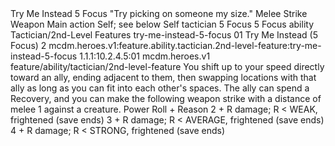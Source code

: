 <ability>
  <name>Try Me Instead</name>
  <cost>5 Focus</cost>
  <flavor>&quot;Try picking on someone my size.&quot;</flavor>
  <keywords>
    <keyword>Melee</keyword>
    <keyword>Strike</keyword>
    <keyword>Weapon</keyword>
  </keywords>
  <type>Main action</type>
  <distance>Self; see below</distance>
  <target>Self</target>
  <metadata>
    <class>tactician</class>
    <cost>5 Focus</cost>
    <cost_amount>5</cost_amount>
    <cost_resource>Focus</cost_resource>
    <feature_type>ability</feature_type>
    <file_dpath>Tactician/2nd-Level Features</file_dpath>
    <item_id>try-me-instead-5-focus</item_id>
    <item_index>01</item_index>
    <item_name>Try Me Instead (5 Focus)</item_name>
    <level>2</level>
    <scc>mcdm.heroes.v1:feature.ability.tactician.2nd-level-feature:try-me-instead-5-focus</scc>
    <scdc>1.1.1:10.2.4.5:01</scdc>
    <source>mcdm.heroes.v1</source>
    <type>feature/ability/tactician/2nd-level-feature</type>
  </metadata>
  <effects>
    <effect type="mundane">You shift up to your speed directly toward an ally, ending adjacent to them, then swapping locations with that ally as long as you can fit into each other&apos;s spaces. The ally can spend a Recovery, and you can make the following weapon strike with a distance of melee 1 against a creature.</effect>
    <effect type="roll">
      <roll>Power Roll + Reason</roll>
      <t1>2 + R damage; R &lt; WEAK, frightened (save ends)</t1>
      <t2>3 + R damage; R &lt; AVERAGE, frightened (save ends)</t2>
      <t3>4 + R damage; R &lt; STRONG, frightened (save ends)</t3>
    </effect>
  </effects>
</ability>
